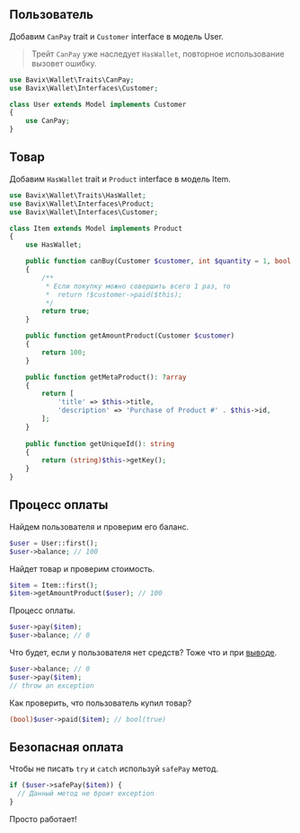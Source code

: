 ## Пользователь

Добавим `CanPay` trait и `Customer` interface в модель User.

> Трейт `CanPay` уже наследует `HasWallet`, повторное использование вызовет ошибку.

```php
use Bavix\Wallet\Traits\CanPay;
use Bavix\Wallet\Interfaces\Customer;

class User extends Model implements Customer
{
    use CanPay;
}
```

## Товар

Добавим `HasWallet` trait и `Product` interface в модель Item.

```php
use Bavix\Wallet\Traits\HasWallet;
use Bavix\Wallet\Interfaces\Product;
use Bavix\Wallet\Interfaces\Customer;

class Item extends Model implements Product
{
    use HasWallet;

    public function canBuy(Customer $customer, int $quantity = 1, bool $force = null): bool
    {
        /**
         * Если покупку можно совершить всего 1 раз, то
         *  return !$customer->paid($this);
         */
        return true; 
    }

    public function getAmountProduct(Customer $customer)
    {
        return 100;
    }

    public function getMetaProduct(): ?array
    {
        return [
            'title' => $this->title, 
            'description' => 'Purchase of Product #' . $this->id,
        ];
    }
    
    public function getUniqueId(): string
    {
        return (string)$this->getKey();
    }
}
```

## Процесс оплаты

Найдем пользователя и проверим его баланс.

```php
$user = User::first();
$user->balance; // 100
```

Найдет товар и проверим стоимость.

```php
$item = Item::first();
$item->getAmountProduct($user); // 100
```

Процесс оплаты.

```php
$user->pay($item);
$user->balance; // 0
```

Что будет, если у пользователя нет средств?
Тоже что и при [выводе](withdraw#failed).

```php
$user->balance; // 0
$user->pay($item);
// throw an exception
```

Как проверить, что пользователь купил товар?

```php
(bool)$user->paid($item); // bool(true)
```

## Безопасная оплата

Чтобы не писать `try` и `catch` используй `safePay` метод.

```php
if ($user->safePay($item)) {
  // Данный метод не броит exception
}
```

Просто работает!
